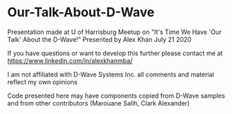 # Our-Talk-About-D-Wave
Presentation made at U of Harrisburg Meetup on "It's Time We Have 'Our Talk' About the D-Wave!"
Presented by Alex Khan
July 21 2020

If you have questions or want to develop this further please contact me at https://www.linkedin.com/in/alexkhanmba/ 

I am not affiliated with D-Wave Systems Inc.
all comments and material reflect my own opinions

Code presented here may have components copied from D-Wave samples and from other contributors (Marouane Salih, Clark Alexander)
